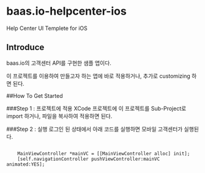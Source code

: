 baas.io-helpcenter-ios
======================

Help Center UI Templete for iOS

## Introduce
baas.io의 고객센터 API를 구현한 샘플 앱이다. 

이 프로젝트를 이용하여 만들고자 하는 앱에 바로 적용하거나, 추가로 customizing 하면 된다.


##How To Get Started

###Step 1 : 프로젝트에 적용
XCode 프로젝트에 이 프로젝트를 Sub-Project로 import 하거나, 파일을 복사하여 적용하면 된다.

###Step 2 : 실행
로그인 된 상태에서 아래 코드를 실행하면 모바일 고객센터가 실행된다.
```objc

	MainViewController *mainVC = [[MainViewController alloc] init];
	[self.navigationController pushViewController:mainVC animated:YES]; 

```
